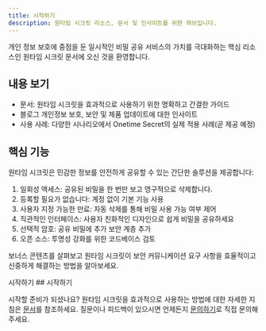 ```yaml
---
title: 시작하기
description: 원타임 시크릿 리소스, 문서 및 인사이트를 위한 허브입니다.
---
```


개인 정보 보호에 중점을 둔 일시적인 비밀 공유 서비스의 가치를 극대화하는 핵심 리소스인 원타임 시크릿 문서에 오신 것을 환영합니다.

## 내용 보기

- 문서: 원타임 시크릿을 효과적으로 사용하기 위한 명확하고 간결한 가이드
- 블로그 개인정보 보호, 보안 및 제품 업데이트에 대한 인사이트
- 사용 사례: 다양한 시나리오에서 Onetime Secret의 실제 적용 사례(곧 제공 예정)

## 핵심 기능

원타임 시크릿은 민감한 정보를 안전하게 공유할 수 있는 간단한 솔루션을 제공합니다:

1. 일회성 액세스: 공유된 비밀을 한 번만 보고 영구적으로 삭제합니다.
2. 등록할 필요가 없습니다: 계정 없이 기본 기능 사용
3. 사용자 지정 가능한 만료: 자동 삭제를 통해 비밀 사용 가능 여부 제어
4. 직관적인 인터페이스: 사용자 친화적인 디자인으로 쉽게 비밀을 공유하세요
5. 선택적 암호: 공유 비밀에 추가 보안 계층 추가
6. 오픈 소스: 투명성 강화를 위한 코드베이스 검토

보너스 콘텐츠를 살펴보고 원타임 시크릿이 보안 커뮤니케이션 요구 사항을 효율적이고 신중하게 해결하는 방법을 알아보세요.

시작하기 ## 시작하기

시작할 준비가 되셨나요? 원타임 시크릿을 효과적으로 사용하는 방법에 대한 자세한 지침은 [문서](/docs)를 참조하세요. 질문이나 피드백이 있으시면 언제든지 [문의하기](/contact)로 직접 문의해 주세요.
